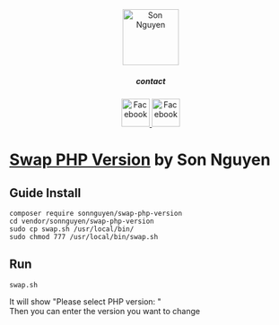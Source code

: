 <div align="center">
    <a href="https://magento.com">
        <img src="https://avatars.githubusercontent.com/u/111854079?v=4" width="100px" alt="Son Nguyen" />
    </a>
    <br />
    <h5>contact</h5>
    <a href="https://www.facebook.com/s1609">
        <img src="https://img.icons8.com/nolan/344/facebook-new.png" style="width: 50px; height: 50px;" alt="Facebook" />
    </a>
    <a href="https://twitter.com/sonnguyen1609">
        <img src="https://img.icons8.com/color/344/twitter--v1.png" style="width: 50px; height: 50px;" alt="Facebook" />
    </a>
</div>

# [Swap PHP Version](https://packagist.org/packages/sonnguyen/swap-php-version) by Son Nguyen

## Guide Install
````
composer require sonnguyen/swap-php-version
cd vendor/sonnguyen/swap-php-version 
sudo cp swap.sh /usr/local/bin/
sudo chmod 777 /usr/local/bin/swap.sh
````
## Run
````
swap.sh
````
It will show "Please select PHP version: " </br>
Then you can enter the version you want to change
